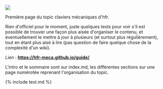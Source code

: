 ![](https://reho.st/self/0e1b275d1f992e67fdbf480469276983767b1359.jpg)

Première page du topic claviers mécaniques d'hfr.

Rien d'officiel pour le moment, juste quelques tests pour voir s'il est possible de trouver une façon plus aisée d'organiser le contenu, et éventuellement le mettre à jour à plusieurs (et surtout plus régulièrement), tout en étant plus aisé à lire (pas question de faire quelque chose de la complexité d'un wiki).

Lien : **https://hfr-meca.github.io/guide/**

L'intro et le sommaire sont sur index.md, les différentes sections sur une page numérotée reprenant l'organisation du topic.

{% include test.md %}
